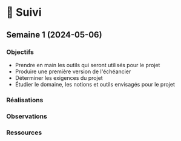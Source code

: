 # 📅 Suivi

<!-- ## Semaine 15 (2024-08-12)

### Objectifs

### Réalisations

### Observations

### Ressources

## Semaine 14 (2024-08-05)

### Objectifs

### Réalisations

### Observations

### Ressources

## Semaine 13 (2024-07-29)

### Objectifs

### Réalisations

### Observations

### Ressources

## Semaine 12 (2024-07-22)

### Objectifs

### Réalisations

### Observations

### Ressources

## Semaine 11 (2024-07-15)

### Objectifs

### Réalisations

### Observations

### Ressources

## Semaine 10 (2024-07-08)

### Objectifs

### Réalisations

### Observations

### Ressources

## Semaine 9 (2024-07-01)

### Objectifs

### Réalisations

### Observations

### Ressources

## Semaine 8 (2024-06-24)

### Objectifs

### Réalisations

### Observations

### Ressources

## Semaine 7 (2024-06-17)

### Objectifs

### Réalisations

### Observations

### Ressources

## Semaine 6 (2024-06-10)

### Objectifs

### Réalisations

### Observations

### Ressources

## Semaine 5 (2024-06-03)

### Objectifs

### Réalisations

### Observations

### Ressources

## Semaine 4 (2024-05-27)

### Objectifs

### Réalisations

### Observations

### Ressources

## Semaine 3 (2024-05-20)

### Objectifs

### Réalisations

### Observations

### Ressources

## Semaine 2 (2024-05-13)

### Objectifs

### Réalisations

### Observations

### Ressources -->

## Semaine 1 (2024-05-06)

### Objectifs

- Prendre en main les outils qui seront utilisés pour le projet
- Produire une première version de l'échéancier
- Déterminer les exigences du projet
- Étudier le domaine, les notions et outils envisagés pour le projet

### Réalisations

<!-- Description des tâches accomplies -->

### Observations

<!-- Description des observations importantes (ex: remarque ou trouvaille intéressante, difficultés rencontrées) de la semaine -->

### Ressources

<!-- Matériels consultés (vidéo, article, documentation, livres)-->